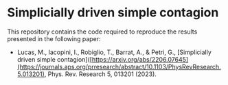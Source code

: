 # Simplicially driven simple contagion

This repository contains the code required to reproduce the results presented in the following paper:
- Lucas, M., Iacopini, I., Robiglio, T., Barrat, A., & Petri, G., [Simplicially driven simple contagion]([https://arxiv.org/abs/2206.07645](https://journals.aps.org/prresearch/abstract/10.1103/PhysRevResearch.5.013201), Phys. Rev. Research 5, 013201  (2023).
